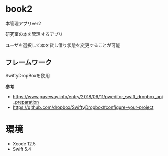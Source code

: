 # book2
本管理アプリver2

研究室の本を管理するアプリ

ユーザを選択して本を貸し借り状態を変更することが可能

## フレームワーク
SwiftyDropBoxを使用

**参考**
- https://www.paveway.info/entry/2018/06/11/pweditor_swift_dropbox_api_preparation
- https://github.com/dropbox/SwiftyDropbox#configure-your-project


# 環境
- Xcode 12.5
- Swift 5.4
